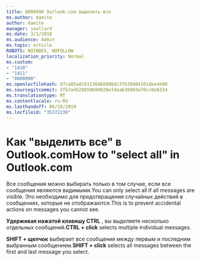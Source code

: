 ```yaml
---
title: 8000090 Outlook.com выделить все
ms.author: daeite
author: daeite
manager: joallard
ms.date: 3/1/2018
ms.audience: Admin
ms.topic: article
ROBOTS: NOINDEX, NOFOLLOW
localization_priority: Normal
ms.custom:
- "1410"
- "1411"
- "8000090"
ms.openlocfilehash: 87ca85adc61136460806dc37639484101dee4e00
ms.sourcegitcommit: 5fb7a4b28859690020efdea630d03e70cc0e6334
ms.translationtype: MT
ms.contentlocale: ru-RU
ms.lasthandoff: 06/28/2019
ms.locfileid: "35372238"
---
```

# <a name="how-to-select-all-in-outlookcom"></a><span data-ttu-id="be23b-102">Как "выделить все" в Outlook.com</span><span class="sxs-lookup"><span data-stu-id="be23b-102">How to "select all" in Outlook.com</span></span>

<span data-ttu-id="be23b-103">Все сообщения можно выбирать только в том случае, если все сообщения являются видимыми.</span><span class="sxs-lookup"><span data-stu-id="be23b-103">You can only select all if all messages are visible.</span></span> <span data-ttu-id="be23b-104">Это необходимо для предотвращения случайных действий в сообщениях, которые не отображаются.</span><span class="sxs-lookup"><span data-stu-id="be23b-104">This is to prevent accidental actions on messages you cannot see.</span></span>

<span data-ttu-id="be23b-105">**Удерживая нажатой клавишу CTRL** , вы выделяете несколько отдельных сообщений.</span><span class="sxs-lookup"><span data-stu-id="be23b-105">**CTRL + click** selects multiple individual messages.</span></span>

<span data-ttu-id="be23b-106">**SHIFT + щелчок** выбирает все сообщения между первым и последним выбранным сообщением.</span><span class="sxs-lookup"><span data-stu-id="be23b-106">**SHIFT + click** selects all messages between the first and last message you select.</span></span>